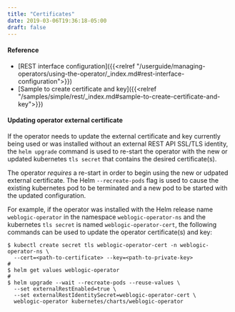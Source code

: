```yaml
---
title: "Certificates"
date: 2019-03-06T19:36:18-05:00
draft: false
---
```


#### Reference
* [REST interface configuration]({{<relref "/userguide/managing-operators/using-the-operator/_index.md#rest-interface-configuration">}})
* [Sample to create certificate and key]({{<relref "/samples/simple/rest/_index.md#sample-to-create-certificate-and-key">}})

#### Updating operator external certificate

If the operator needs to update the external certificate and key currently
being used or was installed without an external REST API SSL/TLS identity,
the `helm upgrade` command is used to re-start the operator
with the new or updated kubernetes `tls secret` that contains
the desired certificate(s).

The operator _requires_ a re-start in order to begin using the new or udpated external
certificate. The Helm `--recreate-pods` flag is used to cause the existing
kubernetes pod to be terminated and a new pod to be started with the updated configuration.

For example, if the operator was installed with the Helm release name `weblogic-operator`
in the namespace `weblogic-operator-ns` and the kubernetes `tls secret` is named
`weblogic-operator-cert`, the following commands can be used to update the operator
certificate(s) and key:
```
$ kubectl create secret tls weblogic-operator-cert -n weblogic-operator-ns \
  --cert=<path-to-certificate> --key=<path-to-private-key>
#
$ helm get values weblogic-operator
#
$ helm upgrade --wait --recreate-pods --reuse-values \
  --set externalRestEnabled=true \
  --set externalRestIdentitySecret=weblogic-operator-cert \
  weblogic-operator kubernetes/charts/weblogic-operator
```
